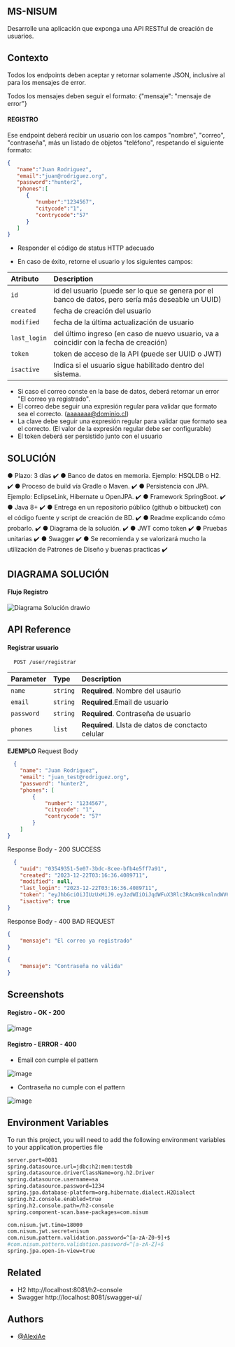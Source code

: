 
## MS-NISUM

Desarrolle una aplicación que exponga una API RESTful de creación de usuarios.

## Contexto

Todos los endpoints deben aceptar y retornar solamente JSON, inclusive al para los mensajes de
error.

Todos los mensajes deben seguir el formato: {"mensaje": "mensaje de error"}

#### REGISTRO
Ese endpoint deberá recibir un usuario con los campos "nombre", "correo", "contraseña", más un listado de objetos "teléfono", respetando el siguiente formato:
```json
{
   "name":"Juan Rodriguez",
   "email":"juan@rodriguez.org",
   "password":"hunter2",
   "phones":[
      {
         "number":"1234567",
         "citycode":"1",
         "contrycode":"57"
      }
   ]
}

```

- Responder el código de status HTTP adecuado

- En caso de éxito, retorne el usuario y los siguientes campos: 

| Atributo     | Description                |
|:--------     | :------------------------- |
| `id`         | id del usuario (puede ser lo que se genera por el banco de datos, pero sería más deseable un UUID) |
| `created`    |fecha de creación del usuario |
| `modified`   | fecha de la última actualización de usuario |
| `last_login` | del último ingreso (en caso de nuevo usuario, va a coincidir con la fecha de creación) |
| `token`      | token de acceso de la API (puede ser UUID o JWT) |
| `isactive`   | Indica si el usuario sigue habilitado dentro del sistema. |


- Si caso el correo conste en la base de datos, deberá retornar un error "El
correo ya registrado".
- El correo debe seguir una expresión regular para validar que formato sea el correcto.
(aaaaaaa@dominio.cl)
- La clave debe seguir una expresión regular para validar que formato sea el
correcto. (El valor de la expresión regular debe ser configurable)
- El token deberá ser persistido junto con el usuario

## SOLUCIÓN

● Plazo: 3 días ✔️
● Banco de datos en memoria. Ejemplo: HSQLDB o H2. ✔️
● Proceso de build vía Gradle o Maven. ✔️
● Persistencia con JPA. Ejemplo: EclipseLink, Hibernate u OpenJPA. ✔️
● Framework SpringBoot. ✔️
● Java 8+ ✔️
● Entrega en un repositorio público (github o bitbucket) con el código fuente y script de creación de BD. ✔️
● Readme explicando cómo probarlo. ✔️
● Diagrama de la solución. ✔️
● JWT como token ✔️
● Pruebas unitarias ✔️
● Swagger ✔️
● Se recomienda y se valorizará mucho la utilización de Patrones de Diseño y buenas practicas ✔️

## DIAGRAMA SOLUCIÓN
#### Flujo Registro

![Diagrama Solución drawio](https://github.com/ZonaCode26/ms-nisum/assets/28936885/f509e5df-c525-422c-a483-fef5d377f1c4)

## API Reference

#### Registrar usuario

```http
  POST /user/registrar
```

| Parameter | Type     | Description                |
| :-------- | :------- | :------------------------- |
| `name` | `string` | **Required**. Nombre del usaurio |
| `email` | `string` | **Required**.Email de usuario |
| `password` | `string` | **Required**. Contraseña de usuario |
| `phones` | `list` | **Required**. LIsta de datos de conctacto celular |

**EJEMPLO**
Request Body
```json
  {
    "name": "Juan Rodriguez",
    "email": "juan_test@rodriguez.org",
    "password": "hunter2",
    "phones": [
        {
            "number": "1234567",
            "citycode": "1",
            "contrycode": "57"
        }
    ]
}
```
Response Body - 200 SUCCESS
```json
  {
    "uuid": "03549351-5e07-3bdc-8cee-bfb4e5ff7a91",
    "created": "2023-12-22T03:16:36.4089711",
    "modified": null,
    "last_login": "2023-12-22T03:16:36.4089711",
    "token": "eyJhbGciOiJIUzUxMiJ9.eyJzdWIiOiJqdWFuX3Rlc3RAcm9kcmlndWV6Lm9yZyIsImlhdCI6MTcwMzIzMjk5NiwiZXhwIjoxNzAzMjUwOTk2fQ.qCMVrCLa5DPia_hbKWJphR1UDdFm2PhmieTv2wcGAzJhD-V3BqofMpO502PXqRfSS_z7IkDLJ7Fpro816_xyfg",
    "isactive": true
}
```
Response Body - 400 BAD REQUEST
```json
{
    "mensaje": "El correo ya registrado"
}

{
    "mensaje": "Contraseña no válida"
}
```


## Screenshots
#### Registro - OK - 200
![image](https://github.com/ZonaCode26/ms-nisum/assets/28936885/1ae85ab3-18fe-4693-809c-d162f899f5e4)

#### Registro - ERROR - 400
- Email con cumple el pattern

![image](https://github.com/ZonaCode26/ms-nisum/assets/28936885/f434d265-415e-405d-97b9-09cb2d8601eb)

- Contraseña no cumple con el pattern

![image](https://github.com/ZonaCode26/ms-nisum/assets/28936885/b120f6ab-0fbb-4e94-b84c-c4ccdc3abee8)


## Environment Variables

To run this project, you will need to add the following environment variables to your application.properties file

```bash
server.port=8081
spring.datasource.url=jdbc:h2:mem:testdb
spring.datasource.driverClassName=org.h2.Driver
spring.datasource.username=sa
spring.datasource.password=1234
spring.jpa.database-platform=org.hibernate.dialect.H2Dialect
spring.h2.console.enabled=true
spring.h2.console.path=/h2-console
spring.component-scan.base-packages=com.nisum

com.nisum.jwt.time=18000
com.nisum.jwt.secret=nisum
com.nisum.pattern.validation.password=^[a-zA-Z0-9]+$
#com.nisum.pattern.validation.password=^[a-zA-Z]+$
spring.jpa.open-in-view=true

```

## Related

- H2  http://localhost:8081/h2-console
- Swagger http://localhost:8081/swagger-ui/

## Authors

- [@AlexiAe](https://github.com/zonacode26)



